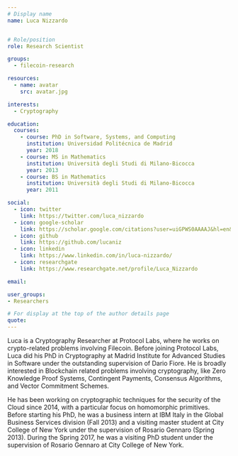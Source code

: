 ```yaml
---
# Display name
name: Luca Nizzardo


# Role/position
role: Research Scientist

groups:
  - filecoin-research

resources:
  - name: avatar
    src: avatar.jpg

interests:
  - Cryptography

education:
  courses:
    - course: PhD in Software, Systems, and Computing
      institution: Universidad Politécnica de Madrid
      year: 2018
    - course: MS in Mathematics
      institution: Università degli Studi di Milano-Bicocca
      year: 2013
    - course: BS in Mathematics
      institution: Università degli Studi di Milano-Bicocca
      year: 2011

social:
  - icon: twitter
    link: https://twitter.com/luca_nizzardo
  - icon: google-scholar
    link: https://scholar.google.com/citations?user=uiGPWS0AAAAJ&hl=en&oi=ao
  - icon: github
    link: https://github.com/lucaniz
  - icon: linkedin
    link: https://www.linkedin.com/in/luca-nizzardo/
  - icon: researchgate
    link: https://www.researchgate.net/profile/Luca_Nizzardo

email:

user_groups:
- Researchers

# For display at the top of the author details page
quote:
---
```


Luca is a Cryptography Researcher at Protocol Labs, where he works on crypto-related problems involving Filecoin. Before joining Protocol Labs, Luca did his PhD in Cryptography at Madrid Institute for Advanced Studies in Software under the outstanding supervision of Dario Fiore. He is broadly interested in Blockchain related problems involving cryptography, like Zero Knowledge Proof Systems, Contingent Payments, Consensus Algorithms, and Vector Commitment Schemes.

He has been working on cryptographic techniques for the security of the Cloud since 2014, with a particular focus on homomorphic primitives. Before starting his PhD, he was a business intern at IBM Italy in the Global Business Services division (Fall 2013) and a visiting master student at City College of New York under the supervision of Rosario Gennaro (Spring 2013). During the Spring 2017, he was a visiting PhD student under the supervision of Rosario Gennaro at City College of New York.
